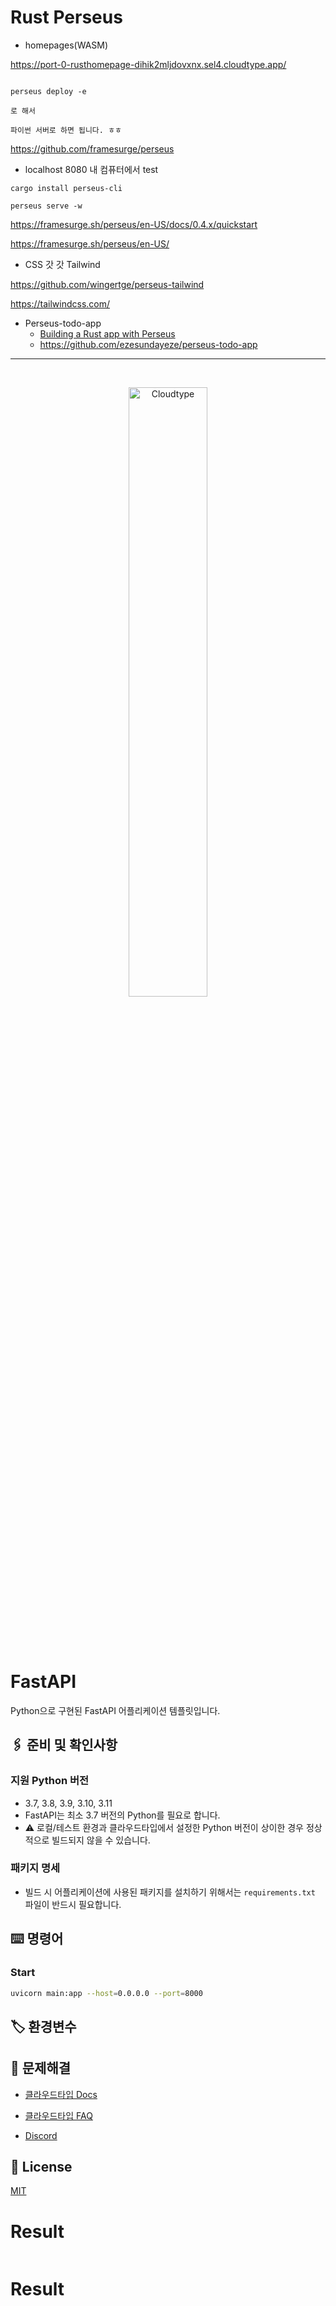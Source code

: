 # Rust Perseus

- homepages(WASM)

https://port-0-rusthomepage-dihik2mljdovxnx.sel4.cloudtype.app/

```
  
perseus deploy -e 

로 해서 

파이썬 서버로 하면 됩니다. ㅎㅎ
```


https://github.com/framesurge/perseus

- localhost 8080 내 컴퓨터에서 test

```
cargo install perseus-cli

perseus serve -w 
```

https://framesurge.sh/perseus/en-US/docs/0.4.x/quickstart

https://framesurge.sh/perseus/en-US/


- CSS 갓 갓 Tailwind

https://github.com/wingertge/perseus-tailwind

https://tailwindcss.com/

- Perseus-todo-app
  - [Building a Rust app with Perseus](https://blog.logrocket.com/building-rust-app-perseus/)
  - https://github.com/ezesundayeze/perseus-todo-app

<hr>
<br/>

<p align="center">
<img src="https://files.cloudtype.io/logo/cloudtype-logo-horizontal-black.png" width="50%" alt="Cloudtype"/>
</p>

<br/>
<br/>
<br/>

# FastAPI

Python으로 구현된 FastAPI 어플리케이션 템플릿입니다.

## 🖇️ 준비 및 확인사항

### 지원 Python 버전
- 3.7, 3.8, 3.9, 3.10, 3.11
- FastAPI는 최소 3.7 버전의 Python를 필요로 합니다.
- ⚠️ 로컬/테스트 환경과 클라우드타입에서 설정한 Python 버전이 상이한 경우 정상적으로 빌드되지 않을 수 있습니다.

### 패키지 명세
- 빌드 시 어플리케이션에 사용된 패키지를 설치하기 위해서는 `requirements.txt` 파일이 반드시 필요합니다.

## ⌨️ 명령어

### Start

```bash
uvicorn main:app --host=0.0.0.0 --port=8000
```


## 🏷️ 환경변수


## 💬 문제해결

- [클라우드타입 Docs](https://docs.cloudtype.io/)

- [클라우드타입 FAQ](https://help.cloudtype.io/guide/faq)

- [Discord](https://discord.gg/U7HX4BA6hu)


## 📄 License

[MIT](https://github.com/tiangolo/fastapi/blob/master/LICENSE)
# Result

```

```
# Result

```

```
